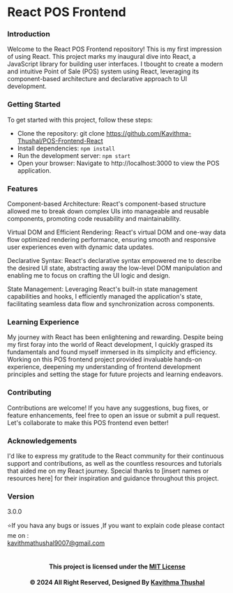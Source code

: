 # React POS Frontend
### Introduction
Welcome to the React POS Frontend repository! This is my first impression of using React. This project marks my inaugural dive into React, a JavaScript library for building user interfaces. I tbought to create a modern and intuitive Point of Sale (POS) system using React, leveraging its component-based architecture and declarative approach to UI development.

### Getting Started
To get started with this project, follow these steps:
* Clone the repository: git clone https://github.com/Kavithma-Thushal/POS-Frontend-React
* Install dependencies: `npm install`
* Run the development server: `npm start`
* Open your browser: Navigate to http://localhost:3000 to view the POS application.
  
### Features
Component-based Architecture: React's component-based structure allowed me to break down complex UIs into manageable and reusable components, promoting code reusability and maintainability.

Virtual DOM and Efficient Rendering: React's virtual DOM and one-way data flow optimized rendering performance, ensuring smooth and responsive user experiences even with dynamic data updates.

Declarative Syntax: React's declarative syntax empowered me to describe the desired UI state, abstracting away the low-level DOM manipulation and enabling me to focus on crafting the UI logic and design.

State Management: Leveraging React's built-in state management capabilities and hooks, I efficiently managed the application's state, facilitating seamless data flow and synchronization across components.

### Learning Experience
My journey with React has been enlightening and rewarding. Despite being my first foray into the world of React development, I quickly grasped its fundamentals and found myself immersed in its simplicity and efficiency. Working on this POS frontend project provided invaluable hands-on experience, deepening my understanding of frontend development principles and setting the stage for future projects and learning endeavors.

### Contributing
Contributions are welcome! If you have any suggestions, bug fixes, or feature enhancements, feel free to open an issue or submit a pull request. Let's collaborate to make this POS frontend even better!

### Acknowledgements
I'd like to express my gratitude to the React community for their continuous support and contributions, as well as the countless resources and tutorials that aided me on my React journey. Special thanks to [insert names or resources here] for their inspiration and guidance throughout this project.

### Version

3.0.0

⭐️If you hava any bugs or issues ,If you want to explain code please contact me on :<br/>
[kavithmathushal9007@gmail.com](https://www.kavithmathushal9007@gmail.com)<br/><br/>

<div align="center">

#### This project is licensed under the [MIT License](LICENSE)

#### © 2024 All Right Reserved, Designed By [Kavithma Thushal](https://github.com/Thushal2001)

</div>
